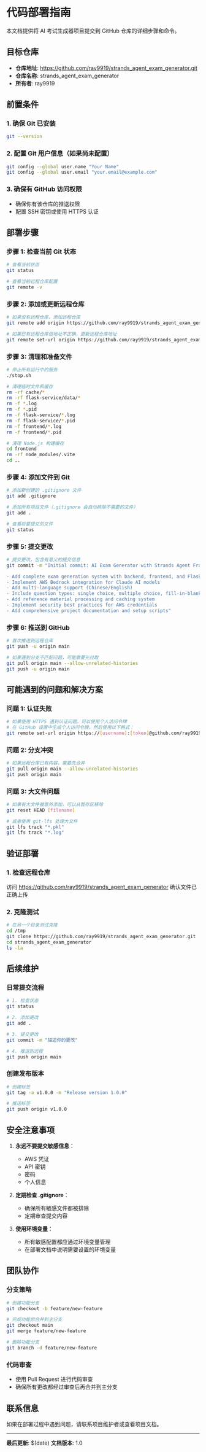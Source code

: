 # 代码部署指南

本文档提供将 AI 考试生成器项目提交到 GitHub 仓库的详细步骤和命令。

## 目标仓库
- **仓库地址**: https://github.com/ray9919/strands_agent_exam_generator.git
- **仓库名称**: strands_agent_exam_generator
- **所有者**: ray9919

## 前置条件

### 1. 确保 Git 已安装
```bash
git --version
```

### 2. 配置 Git 用户信息（如果尚未配置）
```bash
git config --global user.name "Your Name"
git config --global user.email "your.email@example.com"
```

### 3. 确保有 GitHub 访问权限
- 确保你有该仓库的推送权限
- 配置 SSH 密钥或使用 HTTPS 认证

## 部署步骤

### 步骤 1: 检查当前 Git 状态
```bash
# 查看当前状态
git status

# 查看当前远程仓库配置
git remote -v
```

### 步骤 2: 添加或更新远程仓库
```bash
# 如果没有远程仓库，添加远程仓库
git remote add origin https://github.com/ray9919/strands_agent_exam_generator.git

# 如果已有远程仓库但地址不正确，更新远程仓库地址
git remote set-url origin https://github.com/ray9919/strands_agent_exam_generator.git
```

### 步骤 3: 清理和准备文件
```bash
# 停止所有运行中的服务
./stop.sh

# 清理临时文件和缓存
rm -rf cache/*
rm -rf flask-service/data/*
rm -f *.log
rm -f *.pid
rm -f flask-service/*.log
rm -f flask-service/*.pid
rm -f frontend/*.log
rm -f frontend/*.pid

# 清理 Node.js 构建缓存
cd frontend
rm -rf node_modules/.vite
cd ..
```

### 步骤 4: 添加文件到 Git
```bash
# 添加新创建的 .gitignore 文件
git add .gitignore

# 添加所有项目文件（.gitignore 会自动排除不需要的文件）
git add .

# 查看将要提交的文件
git status
```

### 步骤 5: 提交更改
```bash
# 提交更改，包含有意义的提交信息
git commit -m "Initial commit: AI Exam Generator with Strands Agent Framework

- Add complete exam generation system with backend, frontend, and Flask service
- Implement AWS Bedrock integration for Claude AI models
- Add multi-language support (Chinese/English)
- Include question types: single choice, multiple choice, fill-in-blank
- Add reference material processing and caching system
- Implement security best practices for AWS credentials
- Add comprehensive project documentation and setup scripts"
```

### 步骤 6: 推送到 GitHub
```bash
# 首次推送到远程仓库
git push -u origin main

# 如果遇到分支不匹配问题，可能需要先拉取
git pull origin main --allow-unrelated-histories
git push -u origin main
```

## 可能遇到的问题和解决方案

### 问题 1: 认证失败
```bash
# 如果使用 HTTPS 遇到认证问题，可以使用个人访问令牌
# 在 GitHub 设置中生成个人访问令牌，然后使用以下格式：
git remote set-url origin https://[username]:[token]@github.com/ray9919/strands_agent_exam_generator.git
```

### 问题 2: 分支冲突
```bash
# 如果远程仓库已有内容，需要先合并
git pull origin main --allow-unrelated-histories
git push origin main
```

### 问题 3: 大文件问题
```bash
# 如果有大文件被意外添加，可以从暂存区移除
git reset HEAD [filename]

# 或者使用 git-lfs 处理大文件
git lfs track "*.pkl"
git lfs track "*.log"
```

## 验证部署

### 1. 检查远程仓库
访问 https://github.com/ray9919/strands_agent_exam_generator 确认文件已正确上传

### 2. 克隆测试
```bash
# 在另一个目录测试克隆
cd /tmp
git clone https://github.com/ray9919/strands_agent_exam_generator.git
cd strands_agent_exam_generator
ls -la
```

## 后续维护

### 日常提交流程
```bash
# 1. 检查状态
git status

# 2. 添加更改
git add .

# 3. 提交更改
git commit -m "描述你的更改"

# 4. 推送到远程
git push origin main
```

### 创建发布版本
```bash
# 创建标签
git tag -a v1.0.0 -m "Release version 1.0.0"

# 推送标签
git push origin v1.0.0
```

## 安全注意事项

1. **永远不要提交敏感信息**：
   - AWS 凭证
   - API 密钥
   - 密码
   - 个人信息

2. **定期检查 .gitignore**：
   - 确保所有敏感文件都被排除
   - 定期审查提交内容

3. **使用环境变量**：
   - 所有敏感配置都应通过环境变量管理
   - 在部署文档中说明需要设置的环境变量

## 团队协作

### 分支策略
```bash
# 创建功能分支
git checkout -b feature/new-feature

# 完成功能后合并到主分支
git checkout main
git merge feature/new-feature

# 删除功能分支
git branch -d feature/new-feature
```

### 代码审查
- 使用 Pull Request 进行代码审查
- 确保所有更改都经过审查后再合并到主分支

## 联系信息

如果在部署过程中遇到问题，请联系项目维护者或查看项目文档。

---

**最后更新**: $(date)
**文档版本**: 1.0